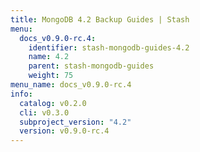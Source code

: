 ```yaml
---
title: MongoDB 4.2 Backup Guides | Stash
menu:
  docs_v0.9.0-rc.4:
    identifier: stash-mongodb-guides-4.2
    name: 4.2
    parent: stash-mongodb-guides
    weight: 75
menu_name: docs_v0.9.0-rc.4
info:
  catalog: v0.2.0
  cli: v0.3.0
  subproject_version: "4.2"
  version: v0.9.0-rc.4
---
```


